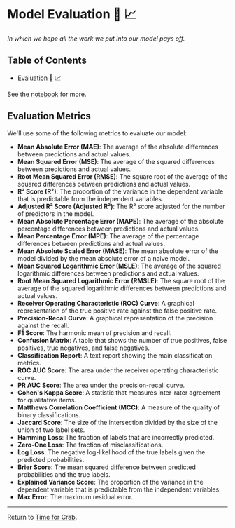 # Model Evaluation :microscope: :chart_with_upwards_trend:

*In which we hope all the work we put into our model pays off.*

## Table of Contents

- [Evaluation](evaluation.ipynb) :microscope: :chart_with_upwards_trend:

See the [notebook](https://nbviewer.org/github/ahester57/ai_workshop/blob/master/notebooks/time_for_crab/3-evaluation/evaluation.ipynb) for more.

## Evaluation Metrics

We'll use some of the following metrics to evaluate our model:

- **Mean Absolute Error (MAE)**: The average of the absolute differences between predictions and actual values.
- **Mean Squared Error (MSE)**: The average of the squared differences between predictions and actual values.
- **Root Mean Squared Error (RMSE)**: The square root of the average of the squared differences between predictions and actual values.
- **R² Score (R²)**: The proportion of the variance in the dependent variable that is predictable from the independent variables.
- **Adjusted R² Score (Adjusted R²)**: The R² score adjusted for the number of predictors in the model.
- **Mean Absolute Percentage Error (MAPE)**: The average of the absolute percentage differences between predictions and actual values.
- **Mean Percentage Error (MPE)**: The average of the percentage differences between predictions and actual values.
- **Mean Absolute Scaled Error (MASE)**: The mean absolute error of the model divided by the mean absolute error of a naive model.
- **Mean Squared Logarithmic Error (MSLE)**: The average of the squared logarithmic differences between predictions and actual values.
- **Root Mean Squared Logarithmic Error (RMSLE)**: The square root of the average of the squared logarithmic differences between predictions and actual values.
- **Receiver Operating Characteristic (ROC) Curve**: A graphical representation of the true positive rate against the false positive rate.
- **Precision-Recall Curve**: A graphical representation of the precision against the recall.
- **F1 Score**: The harmonic mean of precision and recall.
- **Confusion Matrix**: A table that shows the number of true positives, false positives, true negatives, and false negatives.
- **Classification Report**: A text report showing the main classification metrics.
- **ROC AUC Score**: The area under the receiver operating characteristic curve.
- **PR AUC Score**: The area under the precision-recall curve.
- **Cohen's Kappa Score**: A statistic that measures inter-rater agreement for qualitative items.
- **Matthews Correlation Coefficient (MCC)**: A measure of the quality of binary classifications.
- **Jaccard Score**: The size of the intersection divided by the size of the union of two label sets.
- **Hamming Loss**: The fraction of labels that are incorrectly predicted.
- **Zero-One Loss**: The fraction of misclassifications.
- **Log Loss**: The negative log-likelihood of the true labels given the predicted probabilities.
- **Brier Score**: The mean squared difference between predicted probabilities and the true labels.
- **Explained Variance Score**: The proportion of the variance in the dependent variable that is predictable from the independent variables.
- **Max Error**: The maximum residual error.

---

Return to [Time for Crab](../README.md).
